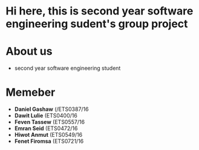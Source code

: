 # Hi here, this is second year software engineering sudent's group project

# About us
+ second year software engineering student
# Memeber
+ **Daniel Gashaw**  (/ETS0387/16
+  **Dawit Lulie** (ETS0400/16
+  **Feven Tassew** (ETS0557/16
+   **Emran Seid** (ETS0472/16
+  **Hiwot Anmut**  (ETS0549/16
+   **Fenet Firomsa** (ETS0721/16


